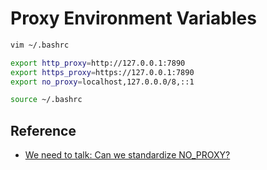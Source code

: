 # Proxy Environment Variables

```bash
vim ~/.bashrc
```

```bash
export http_proxy=http://127.0.0.1:7890
export https_proxy=https://127.0.0.1:7890
export no_proxy=localhost,127.0.0.0/8,::1
```

```bash
source ~/.bashrc
```

## Reference

* [We need to talk: Can we standardize NO_PROXY?](https://about.gitlab.com/blog/2021/01/27/we-need-to-talk-no-proxy/)
